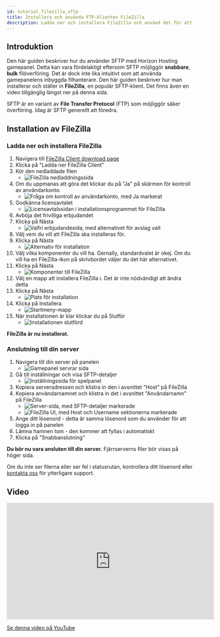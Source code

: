 ```yaml
---
id: tutorial_filezilla_sftp
title: Installera och använda FTP-klienten FileZilla
description: Ladda ner och installera FileZilla och använd det för att överföra filer till din server.
---
```


## Introduktion
Den här guiden beskriver hur du använder SFTP med Horizon Hosting gamepanel. Detta kan vara fördelaktigt eftersom SFTP möjliggör **snabbare**, **bulk** filöverföring. Det är dock inte lika intuitivt som att använda gamepanelens inbyggda filhanterare. Den här guiden beskriver hur man installerar och ställer in **FileZilla**, en populär SFTP-klient. Det finns även en video tillgänglig längst ner på denna sida.

SFTP är en variant av **File Transfer Protocol** (FTP) som möjliggör säker överföring. Idag är SFTP generellt att föredra.

## Installation av FileZilla
### Ladda ner och installera FileZilla
1. Navigera till [FileZilla Client download page](https://filezilla-project.org/download.php)
2. Klicka på "Ladda ner FileZilla Client"
3. Kör den nedladdade filen
   - ![FileZilla nedladdningssida](https://archive.horizonnetworks.uk/Resources/Documentation/Using%20SFTP/1FileZilla%20Download.png)
4. Om du uppmanas att göra det klickar du på "Ja" på skärmen för kontroll av användarkonto.
   - ![Fråga om kontroll av användarkonto, med Ja markerat](https://archive.horizonnetworks.uk/Resources/Documentation/Using%20SFTP/2Windows%20Prompt.png)
5. Godkänna licensavtalet
   - ![Licensavtalssidan i installationsprogrammet för FileZilla](https://archive.horizonnetworks.uk/Resources/Documentation/Using%20SFTP/3Installer%20Accept.png)
6. Avböja det frivilliga erbjudandet
7. Klicka på Nästa
   - ![Valfri erbjudandesida, med alternativet för avslag valt](https://archive.horizonnetworks.uk/Resources/Documentation/Using%20SFTP/4Installer%20Decline%20Offer.png)
8. Välj vem du vill att FileZilla ska installeras för.
9. Klicka på Nästa
   - ![Alternativ för installation](https://archive.horizonnetworks.uk/Resources/Documentation/Using%20SFTP/5Installation%20Options.png)
10. Välj vilka komponenter du vill ha. Gernally, standardvalet är okej. Om du vill ha en FileZilla-ikon på skrivbordet väljer du det här alternativet.
11. Klicka på Nästa
    - ![Komponenter till FileZilla](https://archive.horizonnetworks.uk/Resources/Documentation/Using%20SFTP/6Installer%20Components.png)
12. Välj en mapp att installera FileZilla i. Det är inte nödvändigt att ändra detta
13. Klicka på Nästa
    - ![Plats för installation](https://archive.horizonnetworks.uk/Resources/Documentation/Using%20SFTP/7Installer%20Install%20Location.png)
14. Klicka på Installera
    - ![Startmeny-mapp](https://archive.horizonnetworks.uk/Resources/Documentation/Using%20SFTP/8Installer%20Start%20Menu%20Folder.png)
15. När installationen är klar klickar du på Slutför
    - ![Installationen slutförd](https://archive.horizonnetworks.uk/Resources/Documentation/Using%20SFTP/9Installer%20Completion.png)

**FileZilla är nu installerat.**

### Anslutning till din server
1. Navigera till din server på panelen
   - ![Gamepanel servrar sida](https://archive.horizonnetworks.uk/Resources/Documentation/Using%20SFTP/10Horizon%20Panel%20Servers.png)
2. Gå till inställningar och visa SFTP-detaljer
   - ![Inställningssida för spelpanel](https://archive.horizonnetworks.uk/Resources/Documentation/Using%20SFTP/11Horizon%20Panel%20Server%20Settings.png)
3. Kopiera serveradressen och klistra in den i avsnittet "Host" på FileZilla
4. Kopiera användarnamnet och klistra in det i avsnittet "Användarnamn" på FileZilla
   - ![Server-sida, med SFTP-detaljer markerade](https://archive.horizonnetworks.uk/Resources/Documentation/Using%20SFTP/12Horizon%20Panel%20SFTP%20Details.png)
   - ![FileZilla UI, med Host och Username sektionerna markerade](https://archive.horizonnetworks.uk/Resources/Documentation/Using%20SFTP/13FileZilla%20Connection%20Details.png)
5. Ange ditt lösenord - detta är samma lösenord som du använder för att logga in på panelen
6. Lämna hamnen tom - den kommer att fyllas i automatiskt
7. Klicka på "Snabbanslutning"

**Du bör nu vara ansluten till din server.** Fjärrserverns filer bör visas på höger sida.

Om du inte ser filerna eller ser fel i statusrutan, kontrollera ditt lösenord eller [kontakta oss](https://hrzn.link/getting_support) för ytterligare support.


## Video

<iframe width="560" height="315" src="https://www.youtube.com/embed/Ex3IiPE1Eg8" title="YouTube videospelare" frameborder="0" allow="accelerometer; autoplay; clipboard-write; encrypted-media; gyroscope; picture-in-picture; web-share" allowfullscreen></iframe>

[Se denna video på YouTube](https://www.youtube.com/watch?v=Ex3IiPE1Eg8)
